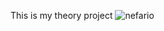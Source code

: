 This is my theory project
![nefario](https://github.com/user-attachments/assets/40f252ee-246f-4917-852c-6cc5026fabc7)
